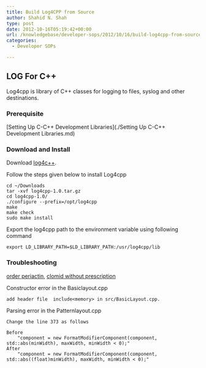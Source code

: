 ```yaml
---
title: Build Log4CPP from Source
author: Shahid N. Shah
type: post
date: 2012-10-16T05:19:42+00:00
url: /knowledgebase/developer-sops/2012/10/16/build-log4cpp-from-source/
categories:
  - Developer SOPs

---
```

## LOG For C++

Log4cpp is library of C++ classes for logging to files, syslog and other destinations.

### Prerequisite

\[Setting Up C-C++ Development Libraries\](./Setting Up C-C++ Development Libraries.md)

### Download and Install

Download [log4c++][1].

Follow the steps given below to install Log4cpp

    cd ~/Downloads
    tar -xvf log4cpp-1.0.tar.gz
    cd log4cpp-1.0/
    ./configure --prefix=/opt/log4cpp
    make
    make check
    sudo make install
    

Export the log4cpp path to the environment variable using following command

    export LD_LIBRARY_PATH=$LD_LIBRARY_PATH:/usr/log4cpp/lib
    

### Troubleshooting

[order periactin][2], [clomid without prescription][3] 

Constructor error in the Basiclayout.cpp

    add header file  include<memory> in src/BasicLayout.cpp.
    

Parsing error in the Patternlayout.cpp

    Change the line 373 as follows
    
    Before
        "component = new FormatModifierComponent(component, std::abs(minWidth), maxWidth, minWidth < 0);"
    After
        "component = new FormatModifierComponent(component, std::abs((float)minWidth), maxWidth, minWidth < 0);"

 [1]: http://sourceforge.net/projects/log4cpp/files/
 [2]: https://pills24h.com/buy-periactin-cyproheptadine-online-without-prescription/
 [3]: http://prestige-pharmacy.com/buy-clomid-online/